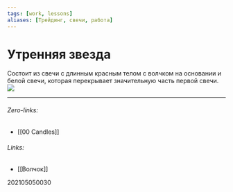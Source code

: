 ```yaml
---
tags: [work, lessons]
aliases: [Трейдинг, свечи, работа]
---
```

# Утренняя звезда
Состоит из свечи с длинным красным телом с волчком на основании и белой свечи, которая перекрывает значительную часть первой свечи.
![](http://900igr.net/up/datas/125815/020.jpg)
___
###### Zero-links:
- [[00 Candles]]

###### Links:
- [[Волчок]]

202105050030